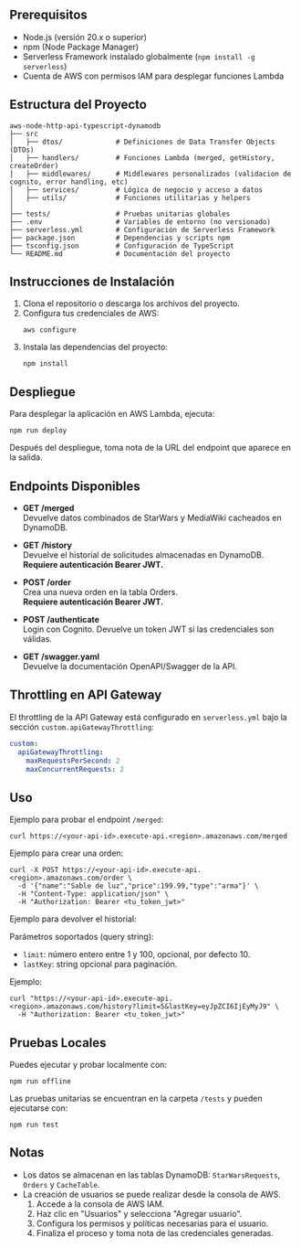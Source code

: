 ## Prerequisitos

- Node.js (versión 20.x o superior)
- npm (Node Package Manager)
- Serverless Framework instalado globalmente (`npm install -g serverless`)
- Cuenta de AWS con permisos IAM para desplegar funciones Lambda

## Estructura del Proyecto

```
aws-node-http-api-typescript-dynamodb
├── src
│   ├── dtos/             # Definiciones de Data Transfer Objects (DTOs)
│   ├── handlers/         # Funciones Lambda (merged, getHistory, createOrder)
│   ├── middlewares/      # Middlewares personalizados (validacion de cognito, error handling, etc)
│   ├── services/         # Lógica de negocio y acceso a datos
│   ├── utils/            # Funciones utilitarias y helpers
│
├── tests/                # Pruebas unitarias globales
├── .env                  # Variables de entorno (no versionado)
├── serverless.yml        # Configuración de Serverless Framework
├── package.json          # Dependencias y scripts npm
├── tsconfig.json         # Configuración de TypeScript
└── README.md             # Documentación del proyecto
```

## Instrucciones de Instalación

1. Clona el repositorio o descarga los archivos del proyecto.
2. Configura tus credenciales de AWS:
   ```
   aws configure
   ```
3. Instala las dependencias del proyecto:
   ```
   npm install
   ```

## Despliegue

Para desplegar la aplicación en AWS Lambda, ejecuta:
```
npm run deploy
```
Después del despliegue, toma nota de la URL del endpoint que aparece en la salida.

## Endpoints Disponibles

- **GET /merged**  
  Devuelve datos combinados de StarWars y MediaWiki cacheados en DynamoDB.

- **GET /history**  
  Devuelve el historial de solicitudes almacenadas en DynamoDB.  
  **Requiere autenticación Bearer JWT.**

- **POST /order**  
  Crea una nueva orden en la tabla Orders.  
  **Requiere autenticación Bearer JWT.**

- **POST /authenticate**  
  Login con Cognito. Devuelve un token JWT si las credenciales son válidas.
  
- **GET /swagger.yaml**  
  Devuelve la documentación OpenAPI/Swagger de la API.

## Throttling en API Gateway

El throttling de la API Gateway está configurado en `serverless.yml` bajo la sección `custom.apiGatewayThrottling`:
```yaml
custom:
  apiGatewayThrottling:
    maxRequestsPerSecond: 2
    maxConcurrentRequests: 2
```
## Uso

Ejemplo para probar el endpoint `/merged`:
```
curl https://<your-api-id>.execute-api.<region>.amazonaws.com/merged
```

Ejemplo para crear una orden:
```
curl -X POST https://<your-api-id>.execute-api.<region>.amazonaws.com/order \
  -d '{"name":"Sable de luz","price":199.99,"type":"arma"}' \
  -H "Content-Type: application/json" \
  -H "Authorization: Bearer <tu_token_jwt>"
```

Ejemplo para devolver el historial:

Parámetros soportados (query string):
- `limit`: número entero entre 1 y 100, opcional, por defecto 10.
- `lastKey`: string opcional para paginación.

Ejemplo:
```
curl "https://<your-api-id>.execute-api.<region>.amazonaws.com/history?limit=5&lastKey=eyJpZCI6IjEyMyJ9" \
  -H "Authorization: Bearer <tu_token_jwt>"
```

## Pruebas Locales

Puedes ejecutar y probar localmente con:
```
npm run offline
```
Las pruebas unitarias se encuentran en la carpeta `/tests` y pueden ejecutarse con:
```
npm run test
```

## Notas

- Los datos se almacenan en las tablas DynamoDB: `StarWarsRequests`, `Orders` y `CacheTable`.
- La creación de usuarios se puede realizar desde la consola de AWS.
  1. Accede a la consola de AWS IAM.
  2. Haz clic en "Usuarios" y selecciona "Agregar usuario".
  3. Configura los permisos y políticas necesarias para el usuario.
  4. Finaliza el proceso y toma nota de las credenciales generadas.